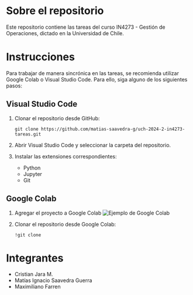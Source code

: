 # Sobre el repositorio

Este repositorio contiene las tareas del curso IN4273 - Gestión de Operaciones, dictado en la Universidad de Chile.

# Instrucciones

Para trabajar de manera sincrónica en las tareas, se recomienda utilizar Google Colab o Visual Studio Code. Para ello, siga alguno de los siguientes pasos:

## Visual Studio Code

1. Clonar el repositorio desde GitHub:
   ```
   git clone https://github.com/matias-saavedra-g/uch-2024-2-in4273-tareas.git
   ```

2. Abrir Visual Studio Code y seleccionar la carpeta del repositorio.

3. Instalar las extensiones correspondientes:
   - Python
   - Jupyter
   - Git

## Google Colab

1. Agregar el proyecto a Google Colab
![Ejemplo de Google Colab](https://github.com/user-attachments/assets/df565cf5-7459-4ae8-943d-efee5e7a105d)

2. Clonar el repositorio desde Google Colab:
   ```
   !git clone
   ```

# Integrantes

- Cristian Jara M.
- Matías Ignacio Saavedra Guerra
- Maximiliano Farren